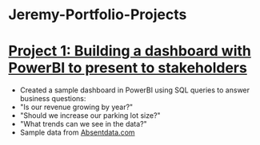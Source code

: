 # Jeremy-Portfolio-Projects

# [Project 1: Building a dashboard with PowerBI to present to stakeholders](https://github.com/qrjerm/hotel_project)
* Created a sample dashboard in PowerBI using SQL queries to answer business questions:
* "Is our revenue growing by year?"
* "Should we increase our parking lot size?"
* "What trends can we see in the data?"
* Sample data from [Absentdata.com](https://www.absentdata.com/hotel_revenue_historical_full/)
